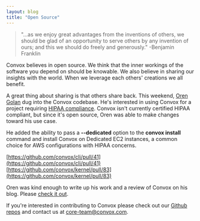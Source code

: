 ```yaml
---
layout: blog
title: "Open Source"
---
```

> "...as we enjoy great advantages from the inventions of others, we should be glad of an opportunity to serve others by any invention of ours; and this we should do freely and generously." -Benjamin Franklin

Convox believes in open source. We think that the inner workings of the software you depend on should be knowable. We also believe in sharing our insights with the world. When we leverage each others' creations we all benefit.

A great thing about sharing is that others share back. This weekend, [Oren Golan](https://github.com/oren) dug into the Convox codebase. He's interested in using Convox for a project requiring [HIPAA compliance](http://aws.amazon.com/compliance/hipaa-compliance/). Convox isn't currently certified HIPAA compliant, but since it's open source, Oren was able to make changes toward his use case.

He added the ability to pass a **--dedicated** option to the **convox install** command and install Convox on Dedicated EC2 instances, a common choice for AWS configurations with HIPAA concerns.

[https://github.com/convox/cli/pull/41](https://github.com/convox/cli/pull/41)  
[https://github.com/convox/kernel/pull/83](https://github.com/convox/kernel/pull/83)  

Oren was kind enough to write up his work and a review of Convox on his blog. Please [check it out](http://oren.github.io/blog/convox.html).

If you're interested in contributing to Convox please check out our [Github repos](https://github.com/convox) and contact us at [core-team@convox.com](mailto:core-team@convox.com).
